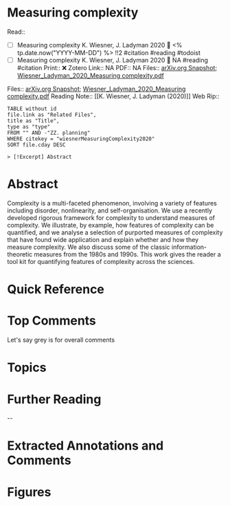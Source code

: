 

# Measuring complexity
Read:: 

- [ ] Measuring complexity K. Wiesner, J. Ladyman 2020 🛫 <% tp.date.now("YYYY-MM-DD") %> !!2 #citation #reading #todoist
- [ ] Measuring complexity K. Wiesner, J. Ladyman 2020 🛫 NA #reading #citation
Print::  ❌
Zotero Link:: NA
PDF:: NA
Files:: [arXiv.org Snapshot](file:////home/michaelt/Insync/m@tarlton.info/Google%20Drive/06.%20Zotero/storage/KL9IXXR4/1909.html); [Wiesner_Ladyman_2020_Measuring complexity.pdf](file:////home/michaelt/Insync/m@tarlton.info/Google%20Drive/06.%20Zotero/storage/PI7FY3IV/Wiesner_Ladyman_2020_Measuring%20complexity.pdf)

Files:: [arXiv.org Snapshot](file:///C:%5CUsers%5Cmichaelt%5CInsync%5Cm@tarlton.info%5CGoogle%20Drive%5C06.%20Zotero%5Cstorage%5CKL9IXXR4%5C1909.html); [Wiesner_Ladyman_2020_Measuring complexity.pdf](file:///C:%5CUsers%5Cmichaelt%5CInsync%5Cm@tarlton.info%5CGoogle%20Drive%5C06.%20Zotero%5Cstorage_new%5CarXiv_2020%5CWiesner_Ladyman_2020_Measuring%20complexity.pdf)
Reading Note:: [[K. Wiesner, J. Ladyman (2020)]]
Web Rip:: 

```dataview
TABLE without id
file.link as "Related Files",
title as "Title",
type as "type"
FROM "" AND -"ZZ. planning"
WHERE citekey = "wiesnerMeasuringComplexity2020" 
SORT file.cday DESC

> [!Excerpt] Abstract
```

# Abstract
Complexity is a multi-faceted phenomenon, involving a variety of features including disorder, nonlinearity, and self-organisation. We use a recently developed rigorous framework for complexity to understand measures of complexity. We illustrate, by example, how features of complexity can be quantified, and we analyse a selection of purported measures of complexity that have found wide application and explain whether and how they measure complexity. We also discuss some of the classic information-theoretic measures from the 1980s and 1990s. This work gives the reader a tool kit for quantifying features of complexity across the sciences.

# Quick Reference


# Top Comments

Let's say grey is for overall comments


# Topics


# Further Reading 
 

--
# Extracted Annotations and Comments


# Figures
